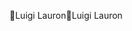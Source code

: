 Luigi Lauron                                          L u i g i   L a u r o n                                                                                   